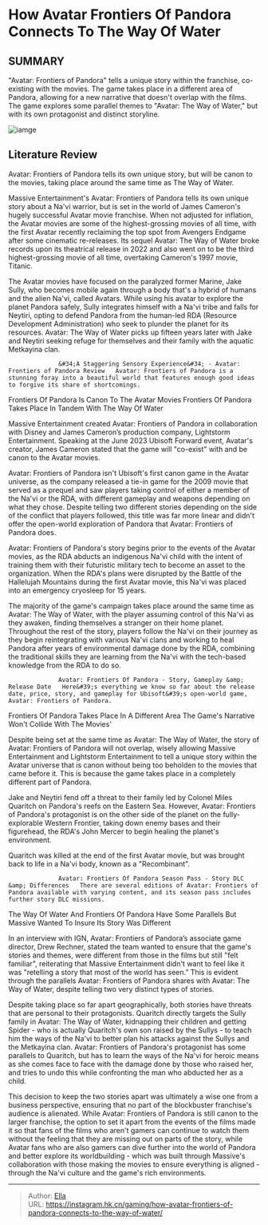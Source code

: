 # How Avatar Frontiers Of Pandora Connects To The Way Of Water


## SUMMARY 



  &#34;Avatar: Frontiers of Pandora&#34; tells a unique story within the franchise, co-existing with the movies.   The game takes place in a different area of Pandora, allowing for a new narrative that doesn&#39;t overlap with the films.   The game explores some parallel themes to &#34;Avatar: The Way of Water,&#34; but with its own protagonist and distinct storyline.  

![iamge](https://static1.srcdn.com/wordpress/wp-content/uploads/2023/12/how-avatar-frontiers-of-pandora-connects-to-the-way-of-water.png)

## Literature Review

Avatar: Frontiers of Pandora tells its own unique story, but will be canon to the movies, taking place around the same time as The Way of Water.






Massive Entertainment&#39;s Avatar: Frontiers of Pandora tells its own unique story about a Na&#39;vi warrior, but is set in the world of James Cameron&#39;s hugely successful Avatar movie franchise. When not adjusted for inflation, the Avatar movies are some of the highest-grossing movies of all time, with the first Avatar recently reclaiming the top spot from Avengers Endgame after some cinematic re-releases. Its sequel Avatar: The Way of Water broke records upon its theatrical release in 2022 and also went on to be the third highest-grossing movie of all time, overtaking Cameron&#39;s 1997 movie, Titanic.




The Avatar movies have focused on the paralyzed former Marine, Jake Sully, who becomes mobile again through a body that&#39;s a hybrid of humans and the alien Na&#39;vi, called Avatars. While using his avatar to explore the planet Pandora safely, Sully integrates himself with a Na&#39;vi tribe and falls for Neytiri, opting to defend Pandora from the human-led RDA (Resource Development Administration) who seek to plunder the planet for its resources. Avatar: The Way of Water picks up fifteen years later with Jake and Neytiri seeking refuge for themselves and their family with the aquatic Metkayina clan.

                  &#34;A Staggering Sensory Experience&#34; - Avatar: Frontiers of Pandora Review   Avatar: Frontiers of Pandora is a stunning foray into a beautiful world that features enough good ideas to forgive its share of shortcomings.   


 Frontiers Of Pandora Is Canon To The Avatar Movies 
Frontiers Of Pandora Takes Place In Tandem With The Way Of Water
          




Massive Entertainment created Avatar: Frontiers of Pandora in collaboration with Disney and James Cameron’s production company, Lightstorm Entertainment. Speaking at the June 2023 Ubisoft Forward event, Avatar&#39;s creator, James Cameron stated that the game will &#34;co-exist&#34; with and be canon to the Avatar movies.

Avatar: Frontiers of Pandora isn&#39;t Ubisoft&#39;s first canon game in the Avatar universe, as the company released a tie-in game for the 2009 movie that served as a prequel and saw players taking control of either a member of the Na&#39;vi or the RDA, with different gameplay and weapons depending on what they chose. Despite telling two different stories depending on the side of the conflict that players followed, this title was far more linear and didn&#39;t offer the open-world exploration of Pandora that Avatar: Frontiers of Pandora does.

Avatar: Frontiers of Pandora&#39;s story begins prior to the events of the Avatar movies, as the RDA abducts an indigenous Na&#39;vi child with the intent of training them with their futuristic military tech to become an asset to the organization. When the RDA&#39;s plans were disrupted by the Battle of the Hallelujah Mountains during the first Avatar movie, this Na&#39;vi was placed into an emergency cryosleep for 15 years.




The majority of the game&#39;s campaign takes place around the same time as Avatar: The Way of Water, with the player assuming control of this Na&#39;vi as they awaken, finding themselves a stranger on their home planet. Throughout the rest of the story, players follow the Na&#39;vi on their journey as they begin reintegrating with various Na&#39;vi clans and working to heal Pandora after years of environmental damage done by the RDA, combining the traditional skills they are learning from the Na&#39;vi with the tech-based knowledge from the RDA to do so.

                  Avatar: Frontiers Of Pandora - Story, Gameplay &amp; Release Date   Here&#39;s everything we know so far about the release date, price, story, and gameplay for Ubisoft&#39;s open-world game, Avatar: Frontiers of Pandora.   



 Frontiers Of Pandora Takes Place In A Different Area 
The Game&#39;s Narrative Won&#39;t Collide With The Movies&#39;
         




Despite being set at the same time as Avatar: The Way of Water, the story of Avatar: Frontiers of Pandora will not overlap, wisely allowing Massive Entertainment and Lightstorm Entertainment to tell a unique story within the Avatar universe that is canon without being too beholden to the movies that came before it. This is because the game takes place in a completely different part of Pandora.

Jake and Neytiri fend off a threat to their family led by Colonel Miles Quaritch on Pandora&#39;s reefs on the Eastern Sea. However, Avatar: Frontiers of Pandora&#39;s protagonist is on the other side of the planet on the fully-explorable Western Frontier, taking down enemy bases and their figurehead, the RDA&#39;s John Mercer to begin healing the planet&#39;s environment.



Quaritch was killed at the end of the first Avatar movie, but was brought back to life in a Na&#39;vi body, known as a &#34;Recombinant&#34;.









                  Avatar: Frontiers Of Pandora Season Pass - Story DLC &amp; Differences   There are several editions of Avatar: Frontiers of Pandora available with varying content, and its season pass includes further story DLC missions.   



 The Way Of Water And Frontiers Of Pandora Have Some Parallels 
But Massive Wanted To Insure Its Story Was Different


In an interview with IGN, Avatar: Frontiers of Pandora’s associate game director, Drew Rechner, stated the team wanted to ensure that the game&#39;s stories and themes, were different from those in the films but still &#34;felt familiar&#34;, reiterating that Massive Entertainment didn&#39;t want to feel like it was &#34;retelling a story that most of the world has seen.” This is evident through the parallels Avatar: Frontiers of Pandora shares with Avatar: The Way of Water, despite telling two very distinct types of stories.

Despite taking place so far apart geographically, both stories have threats that are personal to their protagonists. Quaritch directly targets the Sully family in Avatar: The Way of Water, kidnapping their children and getting Spider - who is actually Quaritch&#39;s own son raised by the Sullys - to teach him the ways of the Na&#39;vi to better plan his attacks against the Sullys and the Metkayina clan. Avatar: Frontiers of Pandora&#39;s protagonist has some parallels to Quaritch, but has to learn the ways of the Na&#39;vi for heroic means as she comes face to face with the damage done by those who raised her, and tries to undo this while confronting the man who abducted her as a child.




This decision to keep the two stories apart was ultimately a wise one from a business perspective, ensuring that no part of the blockbuster franchise&#39;s audience is alienated. While Avatar: Frontiers of Pandora is still canon to the larger franchise, the option to set it apart from the events of the films made it so that fans of the films who aren&#39;t gamers can continue to watch them without the feeling that they are missing out on parts of the story, while Avatar fans who are also gamers can dive further into the world of Pandora and better explore its worldbuilding - which was built through Massive&#39;s collaboration with those making the movies to ensure everything is aligned - through the Na&#39;vi culture and the game&#39;s rich environments.





---

> Author: [Ella](https://instagram.hk.cn/)  
> URL: https://instagram.hk.cn/gaming/how-avatar-frontiers-of-pandora-connects-to-the-way-of-water/  


